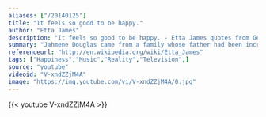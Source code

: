 ```yaml
---
aliases: ["/20140125"]
title: "It feels so good to be happy."
author: "Etta James"
description: "It feels so good to be happy. - Etta James quotes from GetInspired365.com"
summary: "Jahmene Douglas came from a family whose father had been incredibly abusive. Shy, and nervous, Jahmene auditioned for the X-Factor to try and help change the life of his mother. This is his audition."
referenceurl: "http://en.wikipedia.org/wiki/Etta_James"
tags: ["Happiness","Music","Reality","Television",]
source: "youtube"
videoid: "V-xndZZjM4A"
image: "https://img.youtube.com/vi/V-xndZZjM4A/0.jpg"
---
```


{{< youtube V-xndZZjM4A >}}
